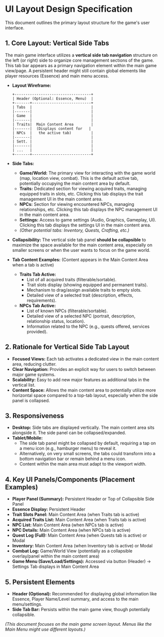 # UI Layout Design Specification

This document outlines the primary layout structure for the game's user interface.

## 1. Core Layout: Vertical Side Tabs

The main game interface utilizes a **vertical side tab navigation** structure on the left (or right) side to organize core management sections of the game. This tab bar appears as a primary navigation element within the main game view/page. A persistent header might still contain global elements like player resources (Essence) and main menu access.

*   **Layout Wireframe:**

    ```
    +-----------------------------------+
    | Header (Optional: Essence, Menu)  |
    +-------+---------------------------+
    | Tabs  |                           |
    |-------|                           |
    | Game  |                           |
    |-------|                           |
    | Traits|  Main Content Area        |
    |-------|  (Displays content for   |
    | NPCs  |   the active tab)         |
    |-------|                           |
    | Sett. |                           |
    |-------|                           |
    | ...   |                           |
    +-------+---------------------------+
    ```

*   **Side Tabs:**
    *   **Game/World:** The primary view for interacting with the game world (map, location view, combat). This is the default active tab, potentially occupying the main content area by default.
    *   **Traits:** Dedicated section for viewing acquired traits, managing equipped traits in slots, etc. Clicking this tab displays the trait management UI in the main content area.
    *   **NPCs:** Section for viewing encountered NPCs, managing relationships, etc. Clicking this tab displays the NPC management UI in the main content area.
    *   **Settings:** Access to game settings (Audio, Graphics, Gameplay, UI). Clicking this tab displays the settings UI in the main content area.
    *   *(Other potential tabs: Inventory, Quests, Crafting, etc.)*

*   **Collapsibility:** The vertical side tab panel **should be collapsible** to maximize the space available for the main content area, especially on smaller screens or when the user wants to focus on the game world.

*   **Tab Content Examples:** (Content appears in the Main Content Area when a tab is active)
    *   **Traits Tab Active:**
        *   List of all acquired traits (filterable/sortable).
        *   Trait slots display (showing equipped and permanent traits).
        *   Mechanism to drag/assign available traits to empty slots.
        *   Detailed view of a selected trait (description, effects, requirements).
    *   **NPCs Tab Active:**
        *   List of known NPCs (filterable/sortable).
        *   Detailed view of a selected NPC (portrait, description, relationship status, location).
        *   Information related to the NPC (e.g., quests offered, services provided).

## 2. Rationale for Vertical Side Tab Layout

*   **Focused Views:** Each tab activates a dedicated view in the main content area, reducing clutter.
*   **Clear Navigation:** Provides an explicit way for users to switch between major game systems.
*   **Scalability:** Easy to add new major features as additional tabs in the vertical list.
*   **Content Space:** Allows the main content area to potentially utilize more horizontal space compared to a top-tab layout, especially when the side panel is collapsed.

## 3. Responsiveness

*   **Desktop:** Side tabs are displayed vertically. The main content area sits alongside it. The side panel can be collapsed/expanded.
*   **Tablet/Mobile:**
    *   The side tab panel might be collapsed by default, requiring a tap on a menu icon (e.g., hamburger menu) to reveal it.
    *   Alternatively, on very small screens, the tabs could transform into a bottom navigation bar or remain behind a menu icon.
    *   Content within the main area must adapt to the viewport width.

## 4. Key UI Panels/Components (Placement Examples)

*   **Player Panel (Summary):** Persistent Header or Top of Collapsible Side Panel
*   **Essence Display:** Persistent Header
*   **Trait Slots Panel:** Main Content Area (when Traits tab is active)
*   **Acquired Traits List:** Main Content Area (when Traits tab is active)
*   **NPC List:** Main Content Area (when NPCs tab is active)
*   **NPC Details:** Main Content Area (when NPCs tab is active)
*   **Quest Log (Full):** Main Content Area (when Quests tab is active) or Modal
*   **Inventory:** Main Content Area (when Inventory tab is active) or Modal
*   **Combat Log:** Game/World View (potentially as a collapsible overlay/panel within the main content area)
*   **Game Menu (Save/Load/Settings):** Accessed via button (Header) -> Settings Tab displays in Main Content Area

## 5. Persistent Elements

*   **Header (Optional):** Recommended for displaying global information like Essence, Player Name/Level summary, and access to the main menu/settings.
*   **Side Tab Bar:** Persists within the main game view, though potentially collapsible.

*(This document focuses on the main game screen layout. Menus like the Main Menu might use different layouts.)*
